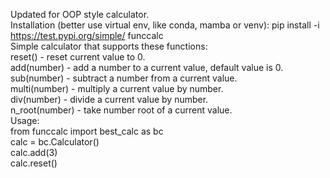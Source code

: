 Updated for OOP style calculator.
<br />
Installation (better use virtual env, like conda, mamba or venv):
pip install -i https://test.pypi.org/simple/ funccalc
<br />
Simple calculator that supports these functions:
<br />
reset() - reset current value to 0.
<br />
add(number) - add a number to a current value, default value is 0.
<br />
sub(number) - subtract a number from a current value.
<br />
multi(number) - multiply a current value by number.
<br />
div(number) - divide a current value by number.
<br />
n_root(number) - take number root of a current value.
<br />
Usage:
<br />
from funccalc import best_calc as bc
<br />
calc = bc.Calculator()
<br />
calc.add(3)
<br />
calc.reset()